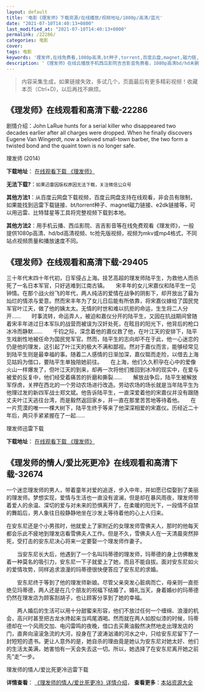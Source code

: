 ```yaml
---
layout: default
title: '电影《理发师》下载资源/在线播放/视频地址/1080p/高清/蓝光'
date: "2021-07-10T14:40:13+0800"
last_modified_at: "2021-07-10T14:40:13+0800"
permalink: /22286/
categories: 电影
cover:
tags: 电影
keywords: '理发师,在线免费看,1080p高清,bt种子,torrent,百度云盘,magnet,磁力链,迅雷下载资源'
description: '《理发师》在线云播放手机西瓜影院吉吉影音免费看，1080p高清bd/hd未删减完整版和tc抢先枪版，mkv/mp4格式，附带bt/torrent种子、magnet/磁力链、百度云盘、网盘资源迅雷下载链接'
---
```


>内容采集生成，如果链接失效，多试几个，页面最后有更多精彩视频！收藏本页（Ctrl+D)，以后再找不麻烦。


## 《理发师》在线观看和高清下载-22286

剧情介绍：John LaRue hunts for a serial killer who disappeared two decades earlier after all charges were dropped. When he finally discovers Eugene Van Wingerdt, now a beloved small-town barber, the two form a twisted bond and the quaint town is no longer safe.


理发师 (2014)

**下载地址**： [在线观看下载 《理发师》](https://www.btbtdy.me/btdy/dy597.html) 


**无法下载?**：`如果迅雷因版权原因无法下载，关注微信公众号 `

**其他方法1**：从百度云网盘下载视频，百度云网盘支持在线观看，非会员有限制，如果能找到迅雷下载链接、bt/torrent种子、magnet磁力链接、e2dk链接等，可以用迅雷、比特彗星等工具将完整视频下载到本地。

**其他方法2**：用手机云播、西瓜影院、吉吉影音等在线免费观看《理发师》，一般提供1080p高清、hd/bd高清视频、tc抢先版视频，视频为mkv或mp4格式，不同站点视频质量和播放速度不同。


## 《理发师》在线观看和高清下载-29405

三十年代末四十年代初，日军侵占上海。技艺高超的理发师陆平生，为救他人而杀死了一名日本军官，只好逃难到江南古镇。</div>　　宋丰年的女儿宋嘉仪和陆平生一见钟情。在那个战火纷飞的年代，两人纯洁的爱情在战争的阴影下，却开放出了最为灿烂的情浓与爱意。然而宋丰年为了女儿日后能有所依靠，将宋嘉仪嫁给了国民党军官叶江天，做了他的姨太太。无情的时世和难以抗拒的命运，生生将二人分开……　　时事流转，命运弄人，被迫和嘉仪分开的陆平生，又因在抗战期间曾随着宋丰年进过日本军队的战营而被误为汉奸处死，在眩目的阳光下，他背后的枪口冰冷而静默&hellip;…　　千钧之际，深念着他的嘉仪救了他，在叶江天的安排下，陆平生戏剧性地被任命为国民党军官。然而，陆平生的志向却不在于此，他一心迷恋的仍是他的理发，这引起了叶江天的极大不满和鄙视。然对于嘉仪而言，能够经常见到陆平生则是最幸福的事。随着二人感情的日渐加深，嘉仪铤而走险，以借去上海见姑妈为借口，要陆平生单独陪她前往。</div>　　在上海，他们久久积孕在心中的爱像火山一样爆发了，但叶江天的到来，却再一次将他们推回到冰冷的现实中，在爱与被爱的反复中，他们经受着痛苦的折磨和撕裂……　　解放战争后，陆平生被解放军俘虏，关押在西北的一个劳动农场进行改造。劳动农场的场长就是当年陆平生为他理过发的新四军战士郑文斌。他告诉陆平生，一直深爱着他的宋嘉仪并没有跟随丈夫叶江天逃往台湾，而是毅然返回家乡，并一直在那里苦苦地等待着他。</div>　　在一片荒漠的唯一一棵大树下，陆平生终于等来了他深深相爱的宋嘉仪。历经近二十年后，两只手紧紧握在了一起&hellip;…


理发师迅雷下载

**下载地址**： [在线观看下载 《理发师》](https://www.993dy.com//vod-detail-id-11328.html) 


## 《理发师的情人/爱比死更冷》在线观看和高清下载-32674

一个迷恋理发师的男人，带着童年对爱的追逐，步入中年，并如愿已偿娶到了美丽的理发师。梦想实现，爱情与生活也一直没有波澜，但是却在暴风雨夜，理发师带着爱人的余温、深切的爱与对未来的恐惧离开了，在柔暖的阳光下，一段情不自禁的舞蹈后，男人象往日般静静地坐在沙发上等待着他的心上人归来。</p>在安东尼还是个小男孩时，他就爱上了家附近的女理发师雪佛夫人，那时的他每天都会乐此不疲地到理发店看雪佛夫人工作。但是不久，雪佛夫人在一天清晨突然猝死，受打击的安东尼决心将来一定要娶一个理发师作妻子。</p>　　当安东尼长大后，他遇到了一个名叫玛蒂德的理发师，玛蒂德的身上仿佛散发着一种莫名的吸引力，安东尼一下子就爱上了她，而且不能自拔。面对安东尼如火的爱情攻势，同样追求浪漫的玛蒂德很快便答应了安东尼的求婚。</p>　　安东尼终于等到了他的理发师新娘。尽管父亲突发心脏病而亡，母亲则一直拒绝见玛蒂德，两人还是在几个朋友的祝福下结婚了。婚礼当天，身着婚纱的玛蒂德仍然在理发店为顾客刮胡子，也让顾客分享到了她的幸福。</p>　　两人婚后的生活可以用十分甜蜜来形容，他们不放过任何一个缠绵、浪漫的机会，高兴时甚至把古龙水搀起来当鸡尾酒喝。然而就在两人如胶似漆的时候，玛蒂德却在一个风雨交加、电闪雷鸣的夜晚，借口去买黄油毅然决然地走出理发店的门，直奔向滚滚急流的大河，投身在了波涛汹涌的河水之中，只给安东尼留下了一封短短的遗书。更让人意外的是，她自杀的理由竟是她认为安东尼对她太好、他们的生活太美满，她害怕有一天会失去这一切。所以，她选择了在安东尼离开她之前先“走&rdquo;一步。</p>


理发师的情人/爱比死更冷迅雷下载

**详情查看**： [《理发师的情人/爱比死更冷》详情介绍](/movie/32674/)， **查看更多**：[本站资源大全](/movie/t/all/)

